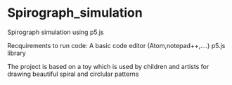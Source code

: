 # Spirograph_simulation
Spirograph simulation using p5.js 

Recquirements to run code:
      A basic code editor  (Atom,notepad++,....)
      p5.js library
      
      
The project is based on a toy which is used by children and artists for drawing beautiful spiral and circlular patterns
